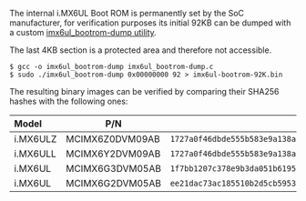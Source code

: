 The internal i.MX6UL Boot ROM is permanently set by the SoC manufacturer, for
verification purposes its initial 92KB can be dumped with a custom
[imx6ul_bootrom-dump utility](https://github.com/f-secure-foundry/usbarmory/blob/master/software/util/imx6ul_bootrom-dump.c).

The last 4KB section is a protected area and therefore not accessible.

```
$ gcc -o imx6ul_bootrom-dump imx6ul_bootrom-dump.c
$ sudo ./imx6ul_bootrom-dump 0x00000000 92 > imx6ul-bootrom-92K.bin
```

The resulting binary images can be verified by comparing their SHA256 hashes with the following ones:

| Model    | P/N             | SHA256                                                             |
|:---------|-----------------|--------------------------------------------------------------------|
| i.MX6ULZ | MCIMX6Z0DVM09AB | `1727a0f46dbde555b583e9a138ae359389974b7be4369ffd4a252a8730f7e59b` |
| i.MX6ULL | MCIMX6Y2DVM09AB | `1727a0f46dbde555b583e9a138ae359389974b7be4369ffd4a252a8730f7e59b` |
| i.MX6UL  | MCIMX6G3DVM05AB | `1f7bb1207c378e9b3da051b6195151661522eeaec17d557ecd855fb56eb374e7` |
| i.MX6UL  | MCIMX6G2DVM05AB | `ee21dac73ac185510b2d5cb5953db29cb2f20b95be8971a1b2f10b33d337b996` |
